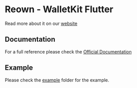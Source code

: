 # **Reown - WalletKit Flutter**

Read more about it on our [website](https://reown.com/walletkit)

## Documentation

For a full reference please check the [Official Documentation](https://docs.reown.com/walletkit/flutter/installation)

## Example

Please check the [example](https://github.com/WalletConnect/Web3ModalFlutter/tree/master/packages/reown_walletkit/example) folder for the example.

